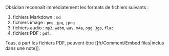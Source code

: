 Obsidian reconnaît immédiatement les formats de fichiers suivants : 

1. fichiers Markdown : `md`
2. fichiers image : `png`, `jpg`, `jpeg`
3. fichiers audio : `mp3`, `webm`, `wav`, `m4a`, `ogg`, `3gp`, `flac`
4. fichiers PDF : `pdf`.

Tous, à part les fichiers PDF, peuvent être [[fr/Comment/Embed files|inclus dans une note]].